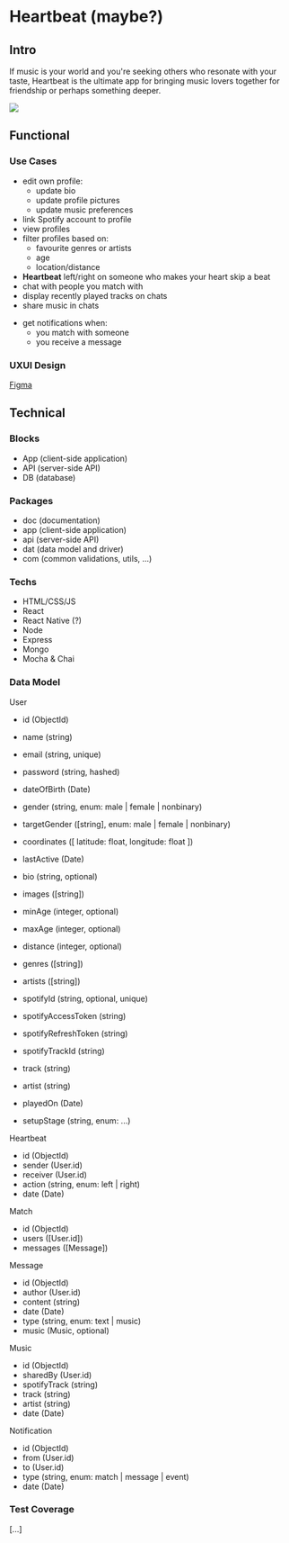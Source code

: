 # Heartbeat (maybe?)

## Intro

If music is your world and you're seeking others who resonate with your taste, Heartbeat is the ultimate app for bringing music lovers together for friendship or perhaps something deeper.

![](https://i.redd.it/6n7yqum9b9jc1.jpeg)

## Functional

### Use Cases

- edit own profile:
    - update bio
    - update profile pictures
    - update music preferences
- link Spotify account to profile
- view profiles
- filter profiles based on:
    - favourite genres or artists
    - age
    - location/distance
- **Heartbeat** left/right on someone who makes your heart skip a beat
- chat with people you match with
- display recently played tracks on chats
- share music in chats
<!-- - option to join concerts in calendar
- invite people to concerts -->
- get notifications when:
    - you match with someone
    - you receive a message
    <!-- - a band you follow comes to your city
    - someone invites you to a concert -->

### UXUI Design

[Figma](https://figma.com)

## Technical

### Blocks

- App (client-side application)
- API (server-side API)
- DB (database)

### Packages

- doc (documentation)
- app (client-side application)
- api (server-side API)
- dat (data model and driver)
- com (common validations, utils, ...)

### Techs

- HTML/CSS/JS
- React
- React Native (?)
- Node
- Express
- Mongo
- Mocha & Chai

### Data Model

User
- id (ObjectId)
- name (string)
- email (string, unique)
- password (string, hashed)
- dateOfBirth (Date)
- gender (string, enum: male | female | nonbinary)
- targetGender ([string], enum: male | female | nonbinary)
- coordinates ([ latitude: float, longitude: float ])
- lastActive (Date)

- bio (string, optional)
- images ([string])
- minAge (integer, optional)
- maxAge (integer, optional)
- distance (integer, optional)
- genres ([string])
- artists ([string])
- spotifyId (string, optional, unique)
- spotifyAccessToken (string)
- spotifyRefreshToken (string)

- spotifyTrackId (string)
- track (string)
- artist (string)
- playedOn (Date)
- setupStage (string, enum: ...)

Heartbeat
- id (ObjectId)
- sender (User.id)
- receiver (User.id)
- action (string, enum: left | right)
- date (Date)

Match
- id (ObjectId)
- users ([User.id])
- messages ([Message])

Message
- id (ObjectId)
- author (User.id)
- content (string)
- date (Date)
- type (string, enum: text | music)
- music (Music, optional)

Music
- id (ObjectId)
- sharedBy (User.id)
- spotifyTrack (string)
- track (string)
- artist (string)
- date (Date)

Notification
- id (ObjectId)
- from (User.id)
- to (User.id)
- type (string, enum: match | message | event)
- date (Date)

<!-- Event
- id (ObjectId)
- name (string)
- artist (string)
- venue (string)
- city (string)
- date (Date)
- createdAt (Date)
- interested ([User.id])
- going ([User.id])

Invite
- id (ObjectId)
- event (Event.id)
- from (User.id)
- to (User.id)
- date (Date)
- status (string, enum: pending | accepted | declined) -->

### Test Coverage

[...]
